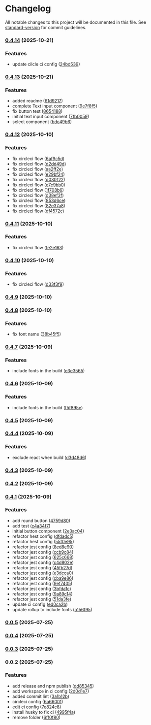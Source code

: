 # Changelog

All notable changes to this project will be documented in this file. See [standard-version](https://github.com/conventional-changelog/standard-version) for commit guidelines.

### [0.4.14](https://github.com/muyaszed/pixelartui/compare/v0.4.13...v0.4.14) (2025-10-21)


### Features

* update cilcle ci config ([24bd539](https://github.com/muyaszed/pixelartui/commit/24bd539f8a6d12dbeb9f235814193c57985bbf95))

### [0.4.13](https://github.com/muyaszed/pixelartui/compare/v0.4.12...v0.4.13) (2025-10-21)


### Features

* added readme ([61d9217](https://github.com/muyaszed/pixelartui/commit/61d921730b97c16d5b144aebae004fa11d234f44))
* complete Text input component ([9e7f8f5](https://github.com/muyaszed/pixelartui/commit/9e7f8f525c6cf1fc3df9bd42e4c4877490e280ec))
* fix button test ([8654188](https://github.com/muyaszed/pixelartui/commit/86541889367250af756a7ca7a443468abd0f3914))
* initial text input component ([7fb0059](https://github.com/muyaszed/pixelartui/commit/7fb0059235e219ef786a49e22b90bc4565e84bf6))
* select component ([bdc49b6](https://github.com/muyaszed/pixelartui/commit/bdc49b69768837122e2457577a800a87eb54939c))

### [0.4.12](https://github.com/muyaszed/pixelartui/compare/v0.4.11...v0.4.12) (2025-10-10)


### Features

* fix circleci flow ([6af9c5d](https://github.com/muyaszed/pixelartui/commit/6af9c5ddc375d917902d59a0a3791d1b07ceea5c))
* fix circleci flow ([d2dd49d](https://github.com/muyaszed/pixelartui/commit/d2dd49d96948d6cddcde0480c374a7e52bc3b891))
* fix circleci flow ([aa2ff2e](https://github.com/muyaszed/pixelartui/commit/aa2ff2e93bc2511a6ce02a7198c42b322e29d299))
* fix circleci flow ([e29bf24](https://github.com/muyaszed/pixelartui/commit/e29bf24d1ec42332eeb4635b8c3a606e9707b30a))
* fix circleci flow ([d030122](https://github.com/muyaszed/pixelartui/commit/d030122aab9a75b76c25fed9bf04e0df0a518293))
* fix circleci flow ([e7c9bb0](https://github.com/muyaszed/pixelartui/commit/e7c9bb092ab2d98a83df8f5c5cc1cf11d9566b32))
* fix circleci flow ([1f708b6](https://github.com/muyaszed/pixelartui/commit/1f708b6dd7c772cde78674efdf8f491142ddaa20))
* fix circleci flow ([d38ef3f](https://github.com/muyaszed/pixelartui/commit/d38ef3f48a6f2d738a17675393d1c2c3541b78a5))
* fix circleci flow ([853d6ce](https://github.com/muyaszed/pixelartui/commit/853d6ce2ba50d2ef4fe606ecf510efeb576ea07e))
* fix circleci flow ([82e37a8](https://github.com/muyaszed/pixelartui/commit/82e37a81aea005efc64bfeb405800d0955249d3c))
* fix circleci flow ([df4572c](https://github.com/muyaszed/pixelartui/commit/df4572c19f9e3a914e1ebc03a1d61d63aa56800c))

### [0.4.11](https://github.com/muyaszed/pixelartui/compare/v0.4.10...v0.4.11) (2025-10-10)


### Features

* fix circleci flow ([fe2e163](https://github.com/muyaszed/pixelartui/commit/fe2e163b5b4e5162ebeb9a7f585c0a70c4cb4f40))

### [0.4.10](https://github.com/muyaszed/pixelartui/compare/v0.4.9...v0.4.10) (2025-10-10)


### Features

* fix circleci flow ([d33f3f9](https://github.com/muyaszed/pixelartui/commit/d33f3f963121e0a1fce72c0c3dd6e7c6383be9a5))

### [0.4.9](https://github.com/muyaszed/pixelartui/compare/v0.4.8...v0.4.9) (2025-10-10)

### [0.4.8](https://github.com/muyaszed/pixelartui/compare/v0.4.7...v0.4.8) (2025-10-10)


### Features

* fix font name ([38b45f5](https://github.com/muyaszed/pixelartui/commit/38b45f59508358eadbfc06570e06cdc1af35aa4c))

### [0.4.7](https://github.com/muyaszed/pixelartui/compare/v0.4.6...v0.4.7) (2025-10-09)


### Features

* include fonts in the build ([e3e3565](https://github.com/muyaszed/pixelartui/commit/e3e35650d6552f2164d9b98f190e1e11231157c3))

### [0.4.6](https://github.com/muyaszed/pixelartui/compare/v0.4.5...v0.4.6) (2025-10-09)


### Features

* include fonts in the build ([f5f895e](https://github.com/muyaszed/pixelartui/commit/f5f895e958ec4b74c05f833fa4172e951745fb3d))

### [0.4.5](https://github.com/muyaszed/pixelartui/compare/v0.4.4...v0.4.5) (2025-10-09)

### [0.4.4](https://github.com/muyaszed/pixelartui/compare/v0.4.3...v0.4.4) (2025-10-09)


### Features

* exclude react when build ([d3d48d6](https://github.com/muyaszed/pixelartui/commit/d3d48d6e08763768287712d7dc79dfc05f41dee2))

### [0.4.3](https://github.com/muyaszed/pixelartui/compare/v0.4.2...v0.4.3) (2025-10-09)

### [0.4.2](https://github.com/muyaszed/pixelartui/compare/v0.4.1...v0.4.2) (2025-10-09)

### [0.4.1](https://github.com/muyaszed/pixelartui/compare/v0.4.0...v0.4.1) (2025-10-09)


### Features

* add round button ([4759d80](https://github.com/muyaszed/pixelartui/commit/4759d809de63feef62f5e44649c681a6abb73c85))
* add test ([c4a34f7](https://github.com/muyaszed/pixelartui/commit/c4a34f7addbafa03ac29d64d57753f779507584f))
* initial button component ([2e3ac04](https://github.com/muyaszed/pixelartui/commit/2e3ac047eee0fc9cdb9ffd279520d39e74b43cd6))
* refactor hest config ([dfdadc5](https://github.com/muyaszed/pixelartui/commit/dfdadc573c80688a89e3324f7db08bc20f968af3))
* refactor hest config ([55f0e95](https://github.com/muyaszed/pixelartui/commit/55f0e950148348289ad2e3eb98e72a7ec1d9112b))
* refactor jest config ([8ed8e90](https://github.com/muyaszed/pixelartui/commit/8ed8e9030ca8407b6abb22e60d80a27efde333a1))
* refactor jest config ([ccb9c84](https://github.com/muyaszed/pixelartui/commit/ccb9c84cb775bbfe9b1364948b4445907a56dddd))
* refactor jest config ([625c668](https://github.com/muyaszed/pixelartui/commit/625c668c81c2536563554566137db90e972f1ce9))
* refactor jest config ([c4d802e](https://github.com/muyaszed/pixelartui/commit/c4d802e522aaf115b74c10878a199adae4002660))
* refactor jest config ([45fb27d](https://github.com/muyaszed/pixelartui/commit/45fb27d87422ee1e9f53d155352c0fabe8b1da06))
* refactor jest config ([e3dcca0](https://github.com/muyaszed/pixelartui/commit/e3dcca06a6cc82ae41e9a0de25c30ba5b208a06e))
* refactor jest config ([cba9e86](https://github.com/muyaszed/pixelartui/commit/cba9e86e467cf1fcda8d019dac8ea0b7deb08780))
* refactor jest config ([9ef7405](https://github.com/muyaszed/pixelartui/commit/9ef74050cd6671de73e9f117d1cd8c420ec37214))
* refactor jest config ([3bfda1c](https://github.com/muyaszed/pixelartui/commit/3bfda1c7c8c7a71f3481ed8c5bacf821233a89d6))
* refactor jest config ([9a89c14](https://github.com/muyaszed/pixelartui/commit/9a89c14d52de4db9805d005c10d27cff36bd58f7))
* refactor jest config ([51da3fe](https://github.com/muyaszed/pixelartui/commit/51da3fe3dbac22818adfac384d173c0ba181cf75))
* update ci config ([ed0ca2b](https://github.com/muyaszed/pixelartui/commit/ed0ca2b4bf461996cbaf779d1cf756082c657366))
* update rollup to include fonts ([a156f95](https://github.com/muyaszed/pixelartui/commit/a156f9594a4da4f0def119d70bb3ba73afbe0df2))

### [0.0.5](https://github.com/muyaszed/pixelartui/compare/v0.0.4...v0.0.5) (2025-07-25)

### [0.0.4](https://github.com/muyaszed/pixelartui/compare/v0.0.3...v0.0.4) (2025-07-25)

### [0.0.3](https://github.com/muyaszed/pixelartui/compare/v0.0.2...v0.0.3) (2025-07-25)

### 0.0.2 (2025-07-25)


### Features

* add release and npm publish ([dd85345](https://github.com/muyaszed/pixelartui/commit/dd853456d380d1020627814227741d855a688bdd))
* add workspace in ci config ([2d0d1e7](https://github.com/muyaszed/pixelartui/commit/2d0d1e71b5352d28f0839d70d9511ea036d9da47))
* added commit lint ([3a1b12b](https://github.com/muyaszed/pixelartui/commit/3a1b12bd855c1e6de8c449932b55a3038f2a05b6))
* circleci config ([6a66001](https://github.com/muyaszed/pixelartui/commit/6a66001d14b58d313a2ddbcc3d2e172caf2a18c8))
* edit ci config ([7e824c8](https://github.com/muyaszed/pixelartui/commit/7e824c8376c5b64ff9afbe34df8d5fb68c01591b))
* install husky to fix ci ([4995f4a](https://github.com/muyaszed/pixelartui/commit/4995f4a6b8284f32ebb7d7f89501b058eaebe5d6))
* remove folder ([6ff0f80](https://github.com/muyaszed/pixelartui/commit/6ff0f805774518ee04abe4c4a43461c792fd8df6))
